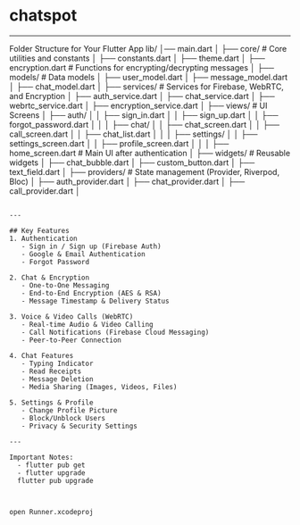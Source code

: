 # chatspot
----------

Folder Structure for Your Flutter App
lib/
│── main.dart
│
├── core/                 # Core utilities and constants
│   ├── constants.dart
│   ├── theme.dart
│   ├── encryption.dart   # Functions for encrypting/decrypting messages
│
├── models/               # Data models
│   ├── user_model.dart
│   ├── message_model.dart
│   ├── chat_model.dart
│
├── services/             # Services for Firebase, WebRTC, and Encryption
│   ├── auth_service.dart
│   ├── chat_service.dart
│   ├── webrtc_service.dart
│   ├── encryption_service.dart
│
├── views/                # UI Screens
│   ├── auth/
│   │   ├── sign_in.dart
│   │   ├── sign_up.dart
│   │   ├── forgot_password.dart
│   │
│   ├── chat/
│   │   ├── chat_screen.dart
│   │   ├── call_screen.dart
│   │   ├── chat_list.dart
│   │
│   ├── settings/
│   │   ├── settings_screen.dart
│   │   ├── profile_screen.dart
│   │
│   ├── home_screen.dart  # Main UI after authentication
│
├── widgets/              # Reusable widgets
│   ├── chat_bubble.dart
│   ├── custom_button.dart
│   ├── text_field.dart
│
├── providers/            # State management (Provider, Riverpod, Bloc)
│   ├── auth_provider.dart
│   ├── chat_provider.dart
│   ├── call_provider.dart
│
```

---

## Key Features
1. Authentication
   - Sign in / Sign up (Firebase Auth)
   - Google & Email Authentication
   - Forgot Password

2. Chat & Encryption
   - One-to-One Messaging
   - End-to-End Encryption (AES & RSA)
   - Message Timestamp & Delivery Status

3. Voice & Video Calls (WebRTC)
   - Real-time Audio & Video Calling
   - Call Notifications (Firebase Cloud Messaging)
   - Peer-to-Peer Connection

4. Chat Features
   - Typing Indicator
   - Read Receipts
   - Message Deletion
   - Media Sharing (Images, Videos, Files)

5. Settings & Profile
   - Change Profile Picture
   - Block/Unblock Users
   - Privacy & Security Settings

---

Important Notes:
  - flutter pub get
  - flutter upgrade
  flutter pub upgrade



open Runner.xcodeproj
